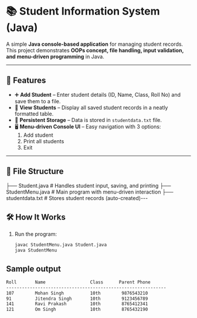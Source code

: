# 📚 Student Information System (Java)

A simple **Java console-based application** for managing student records.  
This project demonstrates **OOPs concept, file handling, input validation, and menu-driven programming** in Java.

---

## 🚀 Features
- ➕ **Add Student** – Enter student details (ID, Name, Class, Roll No) and save them to a file.
- 📖 **View Students** – Display all saved student records in a neatly formatted table.
- 💾 **Persistent Storage** – Data is stored in `studentdata.txt` file.
- 🖥️ **Menu-driven Console UI** – Easy navigation with 3 options:
  1. Add student
  2. Print all students
  3. Exit

---

## 📂 File Structure

├── Student.java # Handles student input, saving, and printing
├── StudentMenu.java # Main program with menu-driven interaction
├── studentdata.txt # Stores student records (auto-created)---

## 🛠️ How It Works
1. Run the program:
   ```bash
   javac StudentMenu.java Student.java
   java StudentMenu

## Sample output
  ```bash
 Roll       Name                 Class      Parent Phone   
-------------------------------------------------------------
107        Mohan Singh          10th        9876543210
91         Jitendra Singh       10th        9123456789
141        Ravi Prakash         10th        8765412341
121        Om Singh             10th        8765432190

